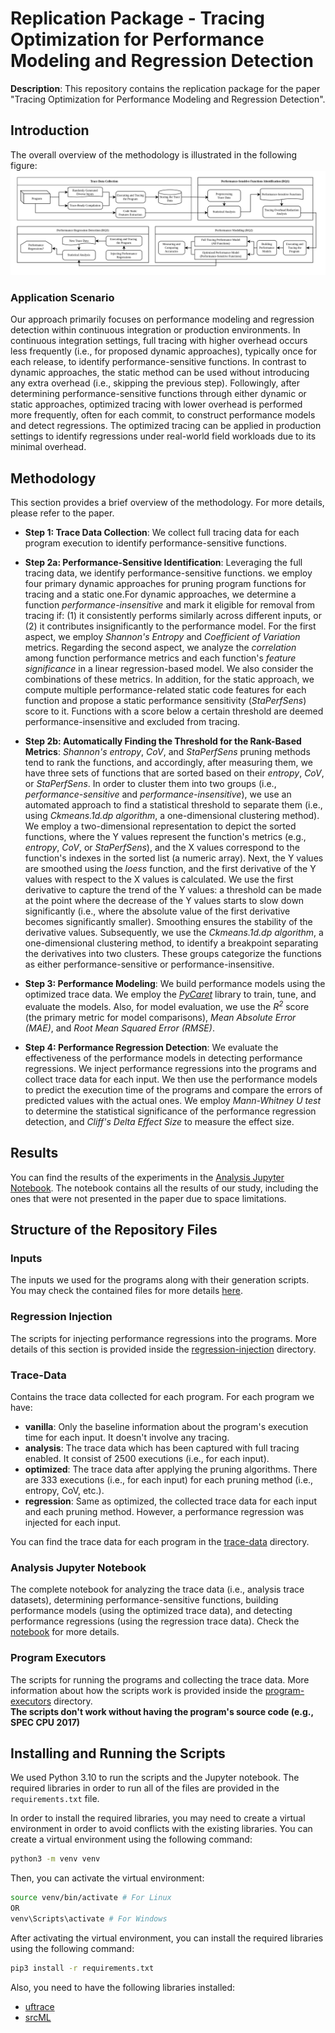 # Replication Package - Tracing Optimization for Performance Modeling and Regression Detection

**Description**: This repository contains the replication package for the paper "Tracing Optimization for Performance Modeling and Regression Detection".

## Introduction
The overall overview of the methodology is illustrated in the following figure:
![Methodology](res/Methodology.png)

### Application Scenario
Our approach primarily focuses on performance modeling and regression detection within continuous integration or production environments. In continuous integration settings, full tracing with higher overhead occurs less frequently (i.e., for proposed dynamic approaches), typically once for each release, to identify performance-sensitive functions. In contrast to dynamic approaches, the static method can be used without introducing any extra overhead (i.e., skipping the previous step). Followingly, after determining performance-sensitive functions through either dynamic or static approaches, optimized tracing with lower overhead is performed more frequently, often for each commit, to construct performance models and detect regressions. The optimized tracing can be applied in production settings to identify regressions under real-world field workloads due to its minimal overhead.

## Methodology
This section provides a brief overview of the methodology. For more details, please refer to the paper.

- **Step 1: Trace Data Collection**: We collect full tracing data for each program execution to identify performance-sensitive functions.

- **Step 2a: Performance-Sensitive Identification**: Leveraging the full tracing data, we identify performance-sensitive functions. we employ four primary dynamic approaches for pruning program functions for tracing and a static one.For dynamic approaches, we determine a function *performance-insensitive* and mark it eligible for removal from tracing if: (1) it consistently performs similarly across different inputs, or (2) it contributes insignificantly to the performance model. For the first aspect, we employ *Shannon's Entropy* and *Coefficient of Variation* metrics. Regarding the second aspect, we analyze the *correlation* among function performance metrics and each function's *feature significance* in a linear regression-based model. We also consider the combinations of these metrics. In addition, for the static approach, we compute multiple performance-related static code features for each function and propose a static performance sensitivity (*StaPerfSens*) score to it. Functions with a score below a certain threshold are deemed performance-insensitive and excluded from tracing.

- **Step 2b: Automatically Finding the Threshold for the Rank-Based Metrics**: *Shannon's entropy*, *CoV*, and *StaPerfSens* pruning methods tend to rank the functions, and accordingly, after measuring them, we have three sets of functions that are sorted based on their *entropy*, *CoV*, or *StaPerfSens*. In order to cluster them into two groups (i.e., *performance-sensitive* and *performance-insensitive*), we use an automated approach to find a statistical threshold to separate them (i.e., using *Ckmeans.1d.dp algorithm*, a one-dimensional clustering method). 
We employ a two-dimensional representation to depict the sorted functions, where the Y values represent the function's metrics (e.g., *entropy*, *CoV*, or *StaPerfSens*), and the X values correspond to the function's indexes in the sorted list (a numeric array). Next, the Y values are smoothed using the *loess* function, and the first derivative of the Y values with respect to the X values is calculated. We use the first derivative to capture the trend of the Y values: a threshold can be made at the point where the decrease of the Y values starts to slow down significantly (i.e., where the absolute value of the first derivative becomes significantly smaller). Smoothing ensures the stability of the derivative values. Subsequently, we use the *Ckmeans.1d.dp algorithm*, a one-dimensional clustering method, to identify a breakpoint separating the derivatives into two clusters. These groups categorize the functions as either performance-sensitive or performance-insensitive. 

- **Step 3: Performance Modeling**: We build performance models using the optimized trace data. We employ the [*PyCaret*](https://github.com/pycaret/pycaret) library to train, tune, and evaluate the models. Also, for model evaluation, we use the *R<sup>2</sup>* score (the primary metric for model comparisons), *Mean Absolute Error (MAE)*, and *Root Mean Squared Error (RMSE)*.

- **Step 4: Performance Regression Detection**: We evaluate the effectiveness of the performance models in detecting performance regressions. We inject performance regressions into the programs and collect trace data for each input. We then use the performance models to predict the execution time of the programs and compare the errors of predicted values with the actual ones. We employ *Mann-Whitney U test* to determine the statistical significance of the performance regression detection, and *Cliff's Delta Effect Size* to measure the effect size.

## Results
You can find the results of the experiments in the [Analysis Jupyter Notebook](Analysis.ipynb). The notebook contains all the results of our study, including the ones that were not presented in the paper due to space limitations.

## Structure of the Repository Files
### Inputs
The inputs we used for the programs along with their generation scripts. You may check the contained files for more details [here](inputs/).

### Regression Injection
The scripts for injecting performance regressions into the programs. More details of this section is provided inside the [regression-injection](regression-injection/) directory.

### Trace-Data
Contains the trace data collected for each program. For each program we have:
- **vanilla**: Only the baseline information about the program's execution time for each input. It doesn't involve any tracing.
- **analysis**: The trace data which has been captured with full tracing enabled. It consist of 2500 executions (i.e., for each input).
- **optimized**: The trace data after applying the pruning algorithms. There are 333 executions (i.e., for each input) for each pruning method (i.e., entropy, CoV, etc.).
- **regression**: Same as optimized, the collected trace data for each input and each pruning method. However, a performance regression was injected for each input.

You can find the trace data for each program in the [trace-data](trace-data/) directory.

### Analysis Jupyter Notebook
The complete notebook for analyzing the trace data (i.e., analysis trace datasets), determining performance-sensitive functions, building performance models (using the optimized trace data), and detecting performance regressions (using the regression trace data). Check the [notebook](Analysis.ipynb) for more details.

### Program Executors
The scripts for running the programs and collecting the trace data. More information about how the scripts work is provided inside the [program-executors](./program-executors/) directory. 
<br>
**The scripts don't work without having the program's source code (e.g., SPEC CPU 2017)**

## Installing and Running the Scripts
We used Python 3.10 to run the scripts and the Jupyter notebook. The required libraries in order to run all of the files are provided in the `requirements.txt` file.

In order to install the required libraries, you may need to create a virtual environment in order to avoid conflicts with the existing libraries. You can create a virtual environment using the following command:
```bash
python3 -m venv venv
```

Then, you can activate the virtual environment:
```bash
source venv/bin/activate # For Linux
OR
venv\Scripts\activate # For Windows
```

After activating the virtual environment, you can install the required libraries using the following command:

```bash
pip3 install -r requirements.txt
```

Also, you need to have the following libraries installed:
- [uftrace](https://github.com/namhyung/uftrace)
- [srcML](https://www.srcml.org/)

